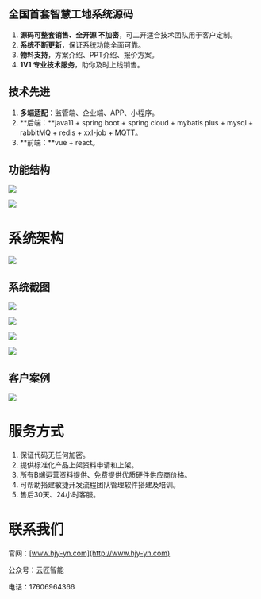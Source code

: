 ## 全国首套智慧工地系统源码

1. **源码可整套销售、全开源 不加密**，可二开适合技术团队用于客户定制。
2. **系统不断更新**，保证系统功能全面可靠。
3. **物料支持**，方案介绍、PPT介绍、报价方案。
4. **1V1 专业技术服务**，助你及时上线销售。

## 技术先进

1. **多端适配**：监管端、企业端、APP、小程序。
2. **后端：**java11 + spring boot + spring cloud + mybatis plus + mysql + rabbitMQ + redis + xxl-job + MQTT。
3. **前端：**vue + react。

## 功能结构

![](https://secure2.wostatic.cn/static/psGqkHyv4PLG3t6nSVBZdK/image.png?auth_key=1690879950-masuLefJ3dXdvzkU73HB6G-0-3af13cf31250a1a66265a4195ff86beb)

![](https://secure2.wostatic.cn/static/qHBqhERvFakk3nwLPKnnmE/汇匠源智慧住建企业介绍的副本_00_副本.jpg?auth_key=1690879950-srUV7BtfCRBt84fNcfrf6M-0-bd236fc28ed5af3050579af4204a685d)

# 系统架构

![](https://secure2.wostatic.cn/static/PAMv9edqDnZVomEzRSXk7/汇匠源智慧住建企业介绍的副本_00.png?auth_key=1690879950-hLP7FJ3XhFbwcFGCvwdGAk-0-15cc53c93fc679e705aac2c6ade18a3a)

## 系统截图

![](https://secure2.wostatic.cn/static/vsMxnrQXuXeXx4j73DUF4k/image.png?auth_key=1690879950-t5bqfK8yfWQMacJBmPpGTM-0-cddf64d5d5f7fe338525ca213a7255df)

![](https://secure2.wostatic.cn/static/9znEUAWTT5F5n6wHwXj2V3/image.png?auth_key=1690879950-i8ofXNYWuLHE7ce2rcpNXb-0-9ee04716c22954cad3f60c61289094b0)

![](https://secure2.wostatic.cn/static/tGot3rKdQt1cu8yk9Grnhk/image.png?auth_key=1690879950-2TYA8ii59W4HRbS8fyUbPZ-0-93ca5c4d1ef9aa81f2b3c88f78295e26)

![](https://secure2.wostatic.cn/static/pCcmV9yTTJNYKV2fhWMYk8/image.png?auth_key=1690879950-8Lby6FoMFCWodGpohg5KC8-0-97c5116f6854c81bda88351381c696ec)

## 客户案例

![](https://secure2.wostatic.cn/static/7AzbHibJiWBTbwoovQb46F/image.png?auth_key=1690879950-nwm6bTYZujCZw3RU2knbth-0-f6466b23cb834dbada1f9981276c6bd5)

# 服务方式

1. 保证代码无任何加密。
2. 提供标准化产品上架资料申请和上架。
3. 所有B端运营资料提供、免费提供优质硬件供应商价格。
4. 可帮助搭建敏捷开发流程团队管理软件搭建及培训。
5. 售后30天、24小时客服。

# 联系我们

官网：[www.hjy-yn.com](http://www.hjy-yn.com)

公众号：云匠智能

电话：17606964366
